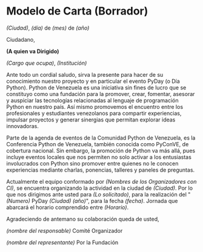 # Modelo de Carta (Borrador)

_(Ciudad)_, _(día)_ de _(mes)_ de _(año)_

Ciudadano,

**(A quien va Dirigido)**

_(Cargo que ocupa)_, _(Institución)_

Ante todo un cordial saludo, sirva la presente para hacer de su conocimiento nuestro proyecto
y en particular el evento PyDay (o Día Python). Python de Venezuela es una iniciativa sin
fines de lucro que se constituyo como una fundación para la promover, crear, fomentar, asesorar
y auspiciar las tecnologías relacionadas al lenguaje de programación Python en nuestro país.
Así mismo promovemos el encuentro entre los profesionales y estudiantes venezolanos para 
compartir experiencias, impulsar proyectos y generar sinergias que permitan explorar 
ideas innovadoras.

Parte de la agenda de eventos de la Comunidad Python de Venezuela, es la Conferencia Python de
Venezuela, también conocida como PyConVE, de cobertura nacional. Sin embargo, la promoción de
Python va más allá, pues incluye eventos locales que nos permiten no solo activar a los
entusiastas involucrados con Python sino promover entre quienes no le conocen experiencias
mediante charlas, ponencias, talleres y paneles de preguntas.

Actualmente el equipo conformado por _(Nombres de los Organizadores con CI)_, se encuentra
organizando la actividad en la ciudad de _(Ciudad)_. Por lo que nos dirigimos ante usted para
_(Lo solicitado)_, para la realización del "_(Numero)_ PyDay _(Ciudad)_ _(año)_", para la fecha
_(fecha)_. Jornada que abarcará el horario comprendido entre _(Horario)_.


Agradeciendo de antemano su colaboración queda de usted,


_(nombre del responsable)_
Comité Organizador


_(nombre del representante)_
Por la Fundación
